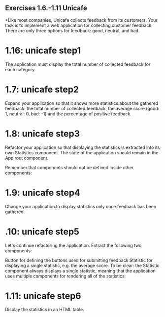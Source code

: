 ## Exercises 1.6.-1.11 Unicafe

\*Like most companies, Unicafe collects feedback from its customers. Your task is to implement a web application for collecting customer feedback. There are only three options for feedback: good, neutral, and bad.

# 1.16: unicafe step1

The application must display the total number of collected feedback for each category.

# 1.7: unicafe step2

Expand your application so that it shows more statistics about the gathered feedback: the total number of collected feedback, the average score (good: 1, neutral: 0, bad: -1) and the percentage of positive feedback.

# 1.8: unicafe step3

Refactor your application so that displaying the statistics is extracted into its own Statistics component. The state of the application should remain in the App root component.

Remember that components should not be defined inside other components:

# 1.9: unicafe step4

Change your application to display statistics only once feedback has been gathered.

# .10: unicafe step5

Let's continue refactoring the application. Extract the following two components:

Button for defining the buttons used for submitting feedback
Statistic for displaying a single statistic, e.g. the average score.
To be clear: the Statistic component always displays a single statistic, meaning that the application uses multiple components for rendering all of the statistics:

# 1.11: unicafe step6

Display the statistics in an HTML table.
